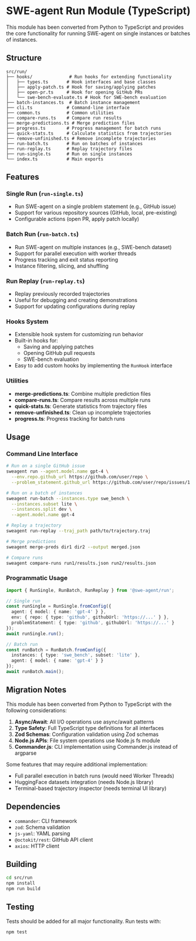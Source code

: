 # SWE-agent Run Module (TypeScript)

This module has been converted from Python to TypeScript and provides the core functionality for running SWE-agent on single instances or batches of instances.

## Structure

```
src/run/
├── hooks/              # Run hooks for extending functionality
│   ├── types.ts       # Hook interfaces and base classes
│   ├── apply-patch.ts # Hook for saving/applying patches
│   ├── open-pr.ts     # Hook for opening GitHub PRs
│   └── swe-bench-evaluate.ts # Hook for SWE-bench evaluation
├── batch-instances.ts  # Batch instance management
├── cli.ts             # Command-line interface
├── common.ts          # Common utilities
├── compare-runs.ts    # Compare run results
├── merge-predictions.ts # Merge prediction files
├── progress.ts        # Progress management for batch runs
├── quick-stats.ts     # Calculate statistics from trajectories
├── remove-unfinished.ts # Remove incomplete trajectories
├── run-batch.ts       # Run on batches of instances
├── run-replay.ts      # Replay trajectory files
├── run-single.ts      # Run on single instances
└── index.ts           # Main exports

```

## Features

### Single Run (`run-single.ts`)
- Run SWE-agent on a single problem statement (e.g., GitHub issue)
- Support for various repository sources (GitHub, local, pre-existing)
- Configurable actions (open PR, apply patch locally)

### Batch Run (`run-batch.ts`)
- Run SWE-agent on multiple instances (e.g., SWE-bench dataset)
- Support for parallel execution with worker threads
- Progress tracking and exit status reporting
- Instance filtering, slicing, and shuffling

### Run Replay (`run-replay.ts`)
- Replay previously recorded trajectories
- Useful for debugging and creating demonstrations
- Support for updating configurations during replay

### Hooks System
- Extensible hook system for customizing run behavior
- Built-in hooks for:
  - Saving and applying patches
  - Opening GitHub pull requests
  - SWE-bench evaluation
- Easy to add custom hooks by implementing the `RunHook` interface

### Utilities
- **merge-predictions.ts**: Combine multiple prediction files
- **compare-runs.ts**: Compare results across multiple runs
- **quick-stats.ts**: Generate statistics from trajectory files
- **remove-unfinished.ts**: Clean up incomplete trajectories
- **progress.ts**: Progress tracking for batch runs

## Usage

### Command Line Interface

```bash
# Run on a single GitHub issue
sweagent run --agent.model.name gpt-4 \
  --env.repo.github_url https://github.com/user/repo \
  --problem_statement.github_url https://github.com/user/repo/issues/1

# Run on a batch of instances
sweagent run-batch --instances.type swe_bench \
  --instances.subset lite \
  --instances.split dev \
  --agent.model.name gpt-4

# Replay a trajectory
sweagent run-replay --traj_path path/to/trajectory.traj

# Merge predictions
sweagent merge-preds dir1 dir2 --output merged.json

# Compare runs
sweagent compare-runs run1/results.json run2/results.json
```

### Programmatic Usage

```typescript
import { RunSingle, RunBatch, RunReplay } from '@swe-agent/run';

// Single run
const runSingle = RunSingle.fromConfig({
  agent: { model: { name: 'gpt-4' } },
  env: { repo: { type: 'github', githubUrl: 'https://...' } },
  problemStatement: { type: 'github', githubUrl: 'https://...' }
});
await runSingle.run();

// Batch run
const runBatch = RunBatch.fromConfig({
  instances: { type: 'swe_bench', subset: 'lite' },
  agent: { model: { name: 'gpt-4' } }
});
await runBatch.main();
```

## Migration Notes

This module has been converted from Python to TypeScript with the following considerations:

1. **Async/Await**: All I/O operations use async/await patterns
2. **Type Safety**: Full TypeScript type definitions for all interfaces
3. **Zod Schemas**: Configuration validation using Zod schemas
4. **Node.js APIs**: File system operations use Node.js fs module
5. **Commander.js**: CLI implementation using Commander.js instead of argparse

Some features that may require additional implementation:
- Full parallel execution in batch runs (would need Worker Threads)
- HuggingFace datasets integration (needs Node.js library)
- Terminal-based trajectory inspector (needs terminal UI library)

## Dependencies

- `commander`: CLI framework
- `zod`: Schema validation
- `js-yaml`: YAML parsing
- `@octokit/rest`: GitHub API client
- `axios`: HTTP client

## Building

```bash
cd src/run
npm install
npm run build
```

## Testing

Tests should be added for all major functionality. Run tests with:

```bash
npm test
```
